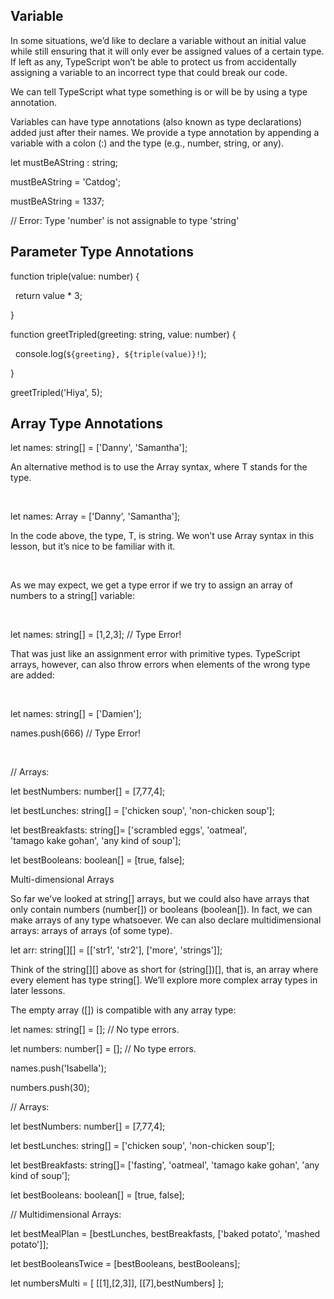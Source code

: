 ## Variable  

In some situations, we’d like to declare a variable without an initial value while still ensuring that it will only ever be assigned values of a certain type. If left as any, TypeScript won’t be able to protect us from accidentally assigning a variable to an incorrect type that could break our code.  

We can tell TypeScript what type something is or will be by using a type annotation.  

Variables can have type annotations (also known as type declarations) added just after their names. We provide a type annotation by appending a variable with a colon (:) and the type (e.g., number, string, or any).  

let mustBeAString : string;  

mustBeAString = 'Catdog';  

mustBeAString = 1337;  

// Error: Type 'number' is not assignable to type 'string'  

## Parameter Type Annotations 

function triple(value: number) { 

  return value * 3; 

} 

function greetTripled(greeting: string, value: number) { 

  console.log(`${greeting}, ${triple(value)}!`); 

} 

greetTripled('Hiya', 5);


## Array Type Annotations 

let names: string[] = ['Danny', 'Samantha']; 

An alternative method is to use the Array<T> syntax, where T stands for the type. 

  

let names: Array<string> = ['Danny', 'Samantha']; 

In the code above, the type, T, is string. We won’t use Array<T> syntax in this lesson, but it’s nice to be familiar with it. 

  

As we may expect, we get a type error if we try to assign an array of numbers to a string[] variable: 

  

let names: string[] = [1,2,3]; // Type Error! 

That was just like an assignment error with primitive types. TypeScript arrays, however, can also throw errors when elements of the wrong type are added: 

  

let names: string[] = ['Damien']; 

names.push(666) // Type Error! 

  

// Arrays: 

let bestNumbers: number[] = [7,77,4]; 

let bestLunches: string[] = ['chicken soup', 'non-chicken soup']; 

let bestBreakfasts: string[]= ['scrambled eggs', 'oatmeal', 'tamago kake gohan', 'any kind of soup']; 

let bestBooleans: boolean[] = [true, false]; 

Multi-dimensional Arrays 

So far we’ve looked at string[] arrays, but we could also have arrays that only contain numbers (number[]) or booleans (boolean[]). In fact, we can make arrays of any type whatsoever. We can also declare multidimensional arrays: arrays of arrays (of some type). 

let arr: string[][] = [['str1', 'str2'], ['more', 'strings']]; 

Think of the string[][] above as short for (string[])[], that is, an array where every element has type string[]. We’ll explore more complex array types in later lessons. 

The empty array ([]) is compatible with any array type: 

let names: string[] = []; // No type errors. 

let numbers: number[] = []; // No type errors. 

names.push('Isabella');   

numbers.push(30); 

// Arrays: 

let bestNumbers: number[] = [7,77,4]; 

let bestLunches: string[] = ['chicken soup', 'non-chicken soup']; 

let bestBreakfasts: string[]= ['fasting', 'oatmeal', 'tamago kake gohan', 'any kind of soup']; 

let bestBooleans: boolean[] = [true, false]; 

// Multidimensional Arrays: 

let bestMealPlan = [bestLunches, bestBreakfasts, ['baked potato', 'mashed potato']]; 

let bestBooleansTwice = [bestBooleans, bestBooleans]; 

let numbersMulti = [ [[1],[2,3]], [[7],bestNumbers] ];